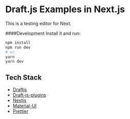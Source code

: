 # Draft.js Examples in Next.js

This is a testing editor for Next.

####Development
Install it and run:

```bash
npm install
npm run dev
# or
yarn
yarn dev
```

## Tech Stack

- [Draftjs](https://draftjs.org/)
- [Draft-js-plugins](https://www.draft-js-plugins.com/)
- [Nextjs](https://nextjs.org/)
- [Material-UI](https://material-ui.com/)
- [Prettier](https://prettier.io/)



